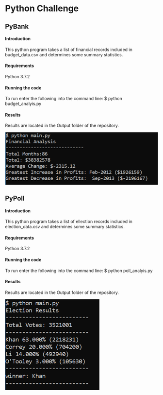 # Python Challenge

## PyBank 

#### Introduction

This python program takes a list of financial records included in budget_data.csv and determines some summary statistics.

#### Requirements 

Python 3.7.2

#### Running the code

To run enter the following into the command line: $ python budget_analyis.py

#### Results

Results are located in the Output folder of the repository. 

![Output](https://github.com/mddesta/Python-challenge/blob/master/PyBank/Output/Output.PNG) 

## PyPoll

#### Introduction 

This python program takes a list of ellection records included in election_data.csv and determines some summary statistics.

#### Requirements 
Python 3.7.2

#### Running the code

To run enter the following into the command line: $ python poll_analyis.py

#### Results

Results are located in the Output folder of the repository. 

![Output](https://github.com/mddesta/Python-challenge/blob/master/PyPoll/Output/Output.PNG)
